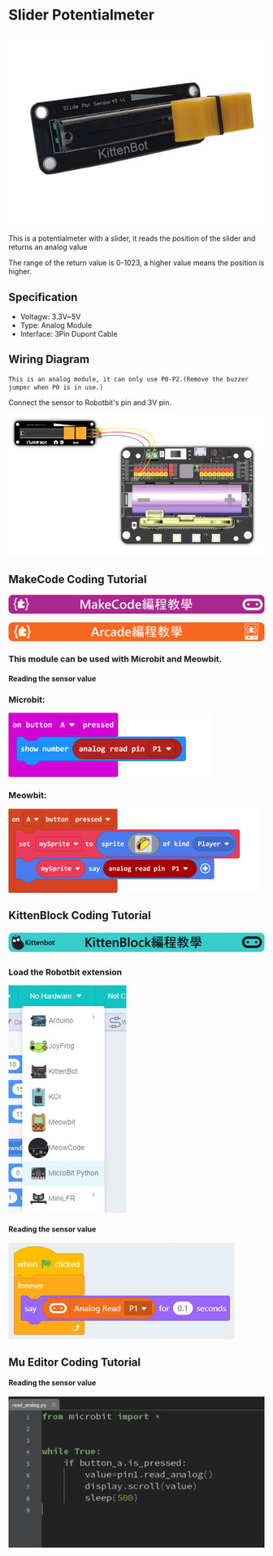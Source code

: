 # Slider Potentialmeter

![](./images/slide1.png)

This is a potentialmeter with a slider, it reads the position of the slider and returns an analog value

The range of the return value is 0-1023, a higher value means the position is higher.

## Specification

- Voltagw: 3.3V~5V
- Type: Analog Module
- Interface: 3Pin Dupont Cable

## Wiring Diagram

    This is an analog module, it can only use P0-P2.(Remove the buzzer jumper when P0 is in use.)
    
Connect the sensor to Robotbit's pin and 3V pin.

![](./images/slider_wire.png)

## MakeCode Coding Tutorial

![](./PWmodules/images/mcbanner.png)

![](../meowbit/images/acbanner.png)

### This module can be used with Microbit and Meowbit.

#### Reading the sensor value

### Microbit:

![](./images/poten_code.png)

### Meowbit:

![](./images/poten_codeMeow.png)

## KittenBlock Coding Tutorial

![](./PWmodules/images/kbbanner.png)

### Load the Robotbit extension

![](./images/addRB.png)

#### Reading the sensor value

![](./images/poten_codekb.png)

## Mu Editor Coding Tutorial

#### Reading the sensor value

![](./images/poten_codemu.png)